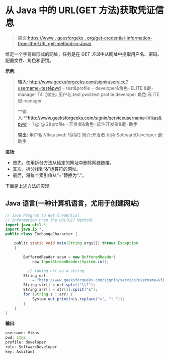 # 从 Java 中的 URL(GET 方法)获取凭证信息

> 原文:[https://www . geesforgeks . org/get-credential-information-from-the-URL get-method-in-Java/](https://www.geeksforgeeks.org/get-credential-information-from-the-urlget-method-in-java/)

给定一个字符串形式的网址，任务是在 *GET 方法*中从网址中提取用户名、密码、配置文件、角色和密钥。

**示例:**

> **输入:**
> http://www.geeksforgeeks.com/signin/service?username=test&pwd = test&profile = developer&角色=ELITE &键= manager
> T4【输出:
> 用户名:test
> pwd:test
> profile:developer
> 角色:ELITE
> 键:manager
> 
> **输入:**http://www.geeksforgeeks.com/signin/serviceusername=Vikas&pwd = 1 @ @ 2&profile =开发者&角色=软件开发者&键=助手
> 
> **输出:**
> 用户名:Vikas
> pwd: 1@@2
> 简介:开发者
> 角色:SoftwareDeveloper
> 键:助手

**进场:**

*   首先，使用拆分方法从给定的网址中删除网络链接。
*   其次，拆分找到“&”运算符的网址。
*   最后，将每个索引值从“=”替换为“:”。

下面是上述方法的实现:

## Java 语言(一种计算机语言，尤用于创建网站)

```java
// Java Program to Get Credential
// Information From the URL(GET Method)
import java.util.*;
import java.io.*;
public class ExchangeCharacter {

    public static void main(String args[]) throws Exception
    {

        BufferedReader scan = new BufferedReader(
            new InputStreamReader(System.in));

          // taking url as a string
        String url
            = "http://www.geeksforgeeks.com/signin/service?username=Vikas&pwd=1@@2&profile=developer&role=SoftwareDeveloper&key=Assitant";
        String str[] = url.split("\\?");
        String arr[] = str[1].split("&");
        for (String s : arr) {
            System.out.println(s.replace("=", ": "));
        }
    }
}
```

**输出:**

```java
username: Vikas
pwd: 1@@2
profile: developer
role: SoftwareDeveloper
key: Assitant
```